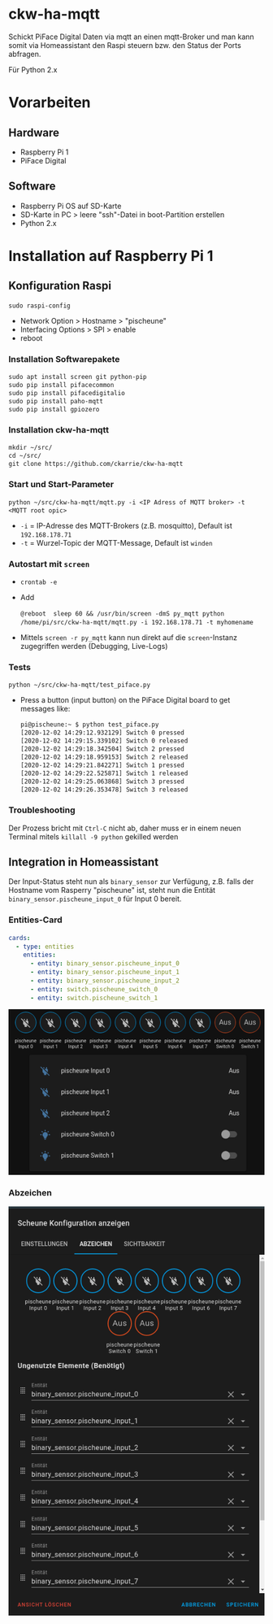 # ckw-ha-mqtt

Schickt PiFace Digital Daten via mqtt an einen mqtt-Broker und man kann somit via 
Homeassistant den Raspi steuern bzw. den Status der Ports abfragen. 

Für Python 2.x

# Vorarbeiten

## Hardware

- Raspberry Pi 1
- PiFace Digital

## Software

- Raspberry Pi OS auf SD-Karte
- SD-Karte in PC > leere "ssh"-Datei in boot-Partition erstellen
- Python 2.x

# Installation auf Raspberry Pi 1

## Konfiguration Raspi

```
sudo raspi-config
```

- Network Option > Hostname > "pischeune"
- Interfacing Options > SPI > enable
- reboot

### Installation Softwarepakete

```
sudo apt install screen git python-pip
sudo pip install pifacecommon
sudo pip install pifacedigitalio
sudo pip install paho-mqtt
sudo pip install gpiozero
```

### Installation ckw-ha-mqtt

```
mkdir ~/src/
cd ~/src/
git clone https://github.com/ckarrie/ckw-ha-mqtt
```

### Start und Start-Parameter

```
python ~/src/ckw-ha-mqtt/mqtt.py -i <IP Adress of MQTT broker> -t <MQTT root opic>
```

- `-i` = IP-Adresse des MQTT-Brokers (z.B. mosquitto), Default ist `192.168.178.71`
- `-t` = Wurzel-Topic der MQTT-Message, Default ist `winden`

### Autostart mit `screen`

- `crontab -e`
- Add

    `@reboot  sleep 60 && /usr/bin/screen -dmS py_mqtt python /home/pi/src/ckw-ha-mqtt/mqtt.py -i 192.168.178.71 -t myhomename`
    
- Mittels `screen -r py_mqtt` kann nun direkt auf die `screen`-Instanz zugegriffen werden (Debugging, Live-Logs)

### Tests

```
python ~/src/ckw-ha-mqtt/test_piface.py
```

- Press a button (input button) on the PiFace Digital board to get messages like:

    ```
    pi@pischeune:~ $ python test_piface.py 
    [2020-12-02 14:29:12.932129] Switch 0 pressed
    [2020-12-02 14:29:15.339102] Switch 0 released
    [2020-12-02 14:29:18.342504] Switch 2 pressed
    [2020-12-02 14:29:18.959153] Switch 2 released
    [2020-12-02 14:29:21.842271] Switch 1 pressed
    [2020-12-02 14:29:22.525871] Switch 1 released
    [2020-12-02 14:29:25.063868] Switch 3 pressed
    [2020-12-02 14:29:26.353478] Switch 3 released
    ```
  
### Troubleshooting

Der Prozess bricht mit `Ctrl-C` nicht ab, daher muss er in einem neuen Terminal mitels `killall -9 python` gekilled werden
    
## Integration in Homeassistant

Der Input-Status steht nun als `binary_sensor` zur Verfügung, z.B. falls der Hostname vom Rasperry
"pischeune" ist, steht nun die Entität `binary_sensor.pischeune_input_0` für Input 0 bereit.

### Entities-Card

```yaml
cards:
  - type: entities
    entities:
      - entity: binary_sensor.pischeune_input_0
      - entity: binary_sensor.pischeune_input_1
      - entity: binary_sensor.pischeune_input_2
      - entity: switch.pischeune_switch_0
      - entity: switch.pischeune_switch_1
```
![Darstellung als Card](ha-entites-card.png)

### Abzeichen
![Darstellung als Abzeichen](ha-badges.png)